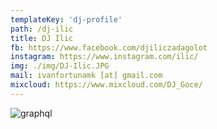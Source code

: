 ```yaml
---
templateKey: 'dj-profile'
path: /dj-ilic
title: DJ Ilic
fb: https://www.facebook.com/djiliczadagolot
instagram: https://www.instagram.com/ilic/
img: ./img/DJ-Ilic.JPG
mail: ivanfortunamk [at] gmail.com
mixcloud: https://www.mixcloud.com/DJ_Goce/
---
```


![graphql](/img/DJ-Ilic.JPG)